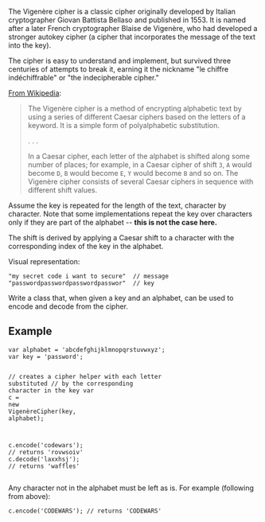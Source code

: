 <div class="markdown prose max-w-5xl mx-auto" id="description"><p>The Vigenère cipher is a classic cipher originally developed by Italian cryptographer Giovan Battista Bellaso and published in 1553. It is named after a later French cryptographer Blaise de Vigenère, who had developed a stronger autokey cipher (a cipher that incorporates the message of the text into the key). </p>
<p>The cipher is easy to understand and implement, but survived three centuries of attempts to break it, earning it the nickname "le chiffre indéchiffrable" or "the indecipherable cipher."</p>
<p><a href="https://en.wikipedia.org/wiki/Vigen%C3%A8re_cipher" data-turbolinks="false" target="_blank">From Wikipedia</a>:</p>
<blockquote>
<p>The Vigenère cipher is a method of encrypting alphabetic text by using a series of different Caesar ciphers based on the letters of a keyword. It is a simple form of polyalphabetic substitution.</p>
<p>. . .</p>
<p>In a Caesar cipher, each letter of the alphabet is shifted along some number of places; for example, in a Caesar cipher of shift <code>3</code>, <code>A</code> would become <code>D</code>, <code>B</code> would become <code>E</code>, <code>Y</code> would become <code>B</code> and so on. The Vigenère cipher consists of several Caesar ciphers in sequence with different shift values.</p>
</blockquote>
<p>Assume the key is repeated for the length of the text, character by character. Note that some implementations repeat the key over characters only if they are part of the alphabet -- <strong>this is not the case here.</strong></p>
<p>The shift is derived by applying a Caesar shift to a character with the corresponding index of the key in the alphabet.</p>
<p>Visual representation:</p>
<pre><code class="language-javascript"><span class="cm-string">"my secret code i want to secure"</span>  <span class="cm-comment">// message</span>
<span class="cm-string">"passwordpasswordpasswordpasswor"</span>  <span class="cm-comment">// key</span>
</code></pre>
<p>Write a class that, when given a key and an alphabet, can be used to encode and decode from the cipher.</p>
<h2 id="example">Example</h2>
<pre><code class="language-javascript"><span class="cm-keyword">var</span> <span class="cm-def">alphabet</span> <span class="cm-operator">=</span> <span class="cm-string">'abcdefghijklmnopqrstuvwxyz'</span>;
<span class="cm-keyword">var</span> <span class="cm-def">key</span> <span class="cm-operator">=</span> <span class="cm-string">'password'</span>;

<span class="cm-comment">// creates a cipher helper with each letter substituted</span>
<span class="cm-comment">// by the corresponding character in the key</span>
<span class="cm-keyword">var</span> <span class="cm-def">c</span> <span class="cm-operator">=</span> <span class="cm-keyword">new</span> <span class="cm-variable">VigenèreCipher</span>(<span class="cm-variable">key</span>, <span class="cm-variable">alphabet</span>);

<span class="cm-variable">c</span>.<span class="cm-property">encode</span>(<span class="cm-string">'codewars'</span>); <span class="cm-comment">// returns 'rovwsoiv'</span>
<span class="cm-variable">c</span>.<span class="cm-property">decode</span>(<span class="cm-string">'laxxhsj'</span>);  <span class="cm-comment">// returns 'waffles'</span>
</code></pre>
<p>Any character not in the alphabet must be left as is. For example (following from above):</p>
<pre><code class="language-javascript"><span class="cm-variable">c</span>.<span class="cm-property">encode</span>(<span class="cm-string">'CODEWARS'</span>); <span class="cm-comment">// returns 'CODEWARS'</span>
</code></pre>
</div>
